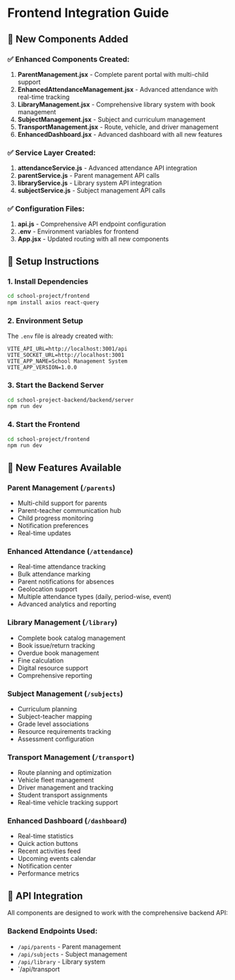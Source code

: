 # Frontend Integration Guide

## 🚀 New Components Added

### ✅ **Enhanced Components Created:**

1. **ParentManagement.jsx** - Complete parent portal with multi-child support
2. **EnhancedAttendanceManagement.jsx** - Advanced attendance with real-time tracking
3. **LibraryManagement.jsx** - Comprehensive library system with book management
4. **SubjectManagement.jsx** - Subject and curriculum management
5. **TransportManagement.jsx** - Route, vehicle, and driver management
6. **EnhancedDashboard.jsx** - Advanced dashboard with all new features

### ✅ **Service Layer Created:**

1. **attendanceService.js** - Advanced attendance API integration
2. **parentService.js** - Parent management API calls
3. **libraryService.js** - Library system API integration
4. **subjectService.js** - Subject management API calls

### ✅ **Configuration Files:**

1. **api.js** - Comprehensive API endpoint configuration
2. **.env** - Environment variables for frontend
3. **App.jsx** - Updated routing with all new components

## 🔧 **Setup Instructions**

### 1. Install Dependencies
```bash
cd school-project/frontend
npm install axios react-query
```

### 2. Environment Setup
The `.env` file is already created with:
```env
VITE_API_URL=http://localhost:3001/api
VITE_SOCKET_URL=http://localhost:3001
VITE_APP_NAME=School Management System
VITE_APP_VERSION=1.0.0
```

### 3. Start the Backend Server
```bash
cd school-project-backend/backend/server
npm run dev
```

### 4. Start the Frontend
```bash
cd school-project/frontend
npm run dev
```

## 🎯 **New Features Available**

### **Parent Management** (`/parents`)
- Multi-child support for parents
- Parent-teacher communication hub
- Child progress monitoring
- Notification preferences
- Real-time updates

### **Enhanced Attendance** (`/attendance`)
- Real-time attendance tracking
- Bulk attendance marking
- Parent notifications for absences
- Geolocation support
- Multiple attendance types (daily, period-wise, event)
- Advanced analytics and reporting

### **Library Management** (`/library`)
- Complete book catalog management
- Book issue/return tracking
- Overdue book management
- Fine calculation
- Digital resource support
- Comprehensive reporting

### **Subject Management** (`/subjects`)
- Curriculum planning
- Subject-teacher mapping
- Grade level associations
- Resource requirements tracking
- Assessment configuration

### **Transport Management** (`/transport`)
- Route planning and optimization
- Vehicle fleet management
- Driver management and tracking
- Student transport assignments
- Real-time vehicle tracking support

### **Enhanced Dashboard** (`/dashboard`)
- Real-time statistics
- Quick action buttons
- Recent activities feed
- Upcoming events calendar
- Notification center
- Performance metrics

## 🔗 **API Integration**

All components are designed to work with the comprehensive backend API:

### **Backend Endpoints Used:**
- `/api/parents` - Parent management
- `/api/subjects` - Subject management  
- `/api/library` - Library system
- `/api/transport